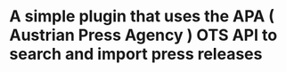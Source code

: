 # A simple plugin that uses the APA ( Austrian Press Agency ) OTS API to search and import press releases